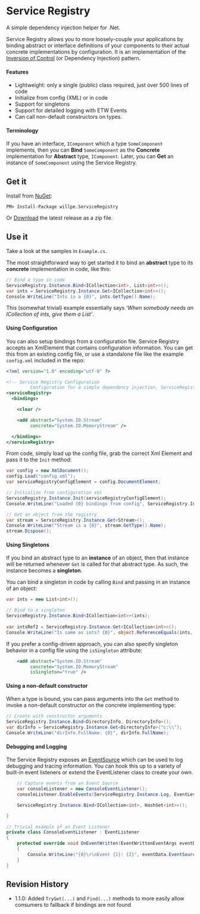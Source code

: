 Service Registry
================

A simple dependency injection helper for .Net.

Service Registry allows you to more loosely-couple your applications by binding abstract or interface definitions of your components to their actual concrete implementations by configuration. It is an implementation of the [Inversion of Control](http://martinfowler.com/articles/injection.html) (or Dependency Injection) pattern.

#### Features

  - Lightweight: only a single (public) class required, just over 500 lines of code
  - Initialize from config (XML) or in code
  - Support for singletons
  - Support for detailed logging with ETW Events
  - Can call non-default constructors on types.

#### Terminology

If you have an interface, `IComponent` which a type `SomeComponent` implements, then you can **Bind** `SomeComponent` as the **Concrete** implementation for **Abstract** type, `IComponent`. Later, you can **Get** an instance of `SomeComponent` using the Service Registry.

Get it
------

Install from [NuGet](https://www.nuget.org/packages/willpe.ServiceRegistry):

    PM> Install-Package willpe.ServiceRegistry

Or [Download](https://github.com/willpe/ServiceRegistry/releases/latest) the latest release as a zip file.

Use it
------

Take a look at the samples in `Example.cs`.

The most straightforward way to get started it to bind an **abstract** type to its **concrete** implementation in code, like this:

````csharp
// Bind a type in code
ServiceRegistry.Instance.Bind<ICollection<int>, List<int>>();
var ints = ServiceRegistry.Instance.Get<ICollection<int>>();
Console.WriteLine("Ints is a {0}", ints.GetType().Name);
````

This (somewhat trivial) example essentially says *'When somebody needs an ICollection of ints, give them a List<int>'*.

#### Using Configuration 

You can also setup bindings from a configuration file. Service Registry accepts an XmlElement that contains configuration information. You can get this from an existing config file, or use a standalone file like the example `config.xml` included in the repo:

````xml
<?xml version="1.0" encoding="utf-8" ?>

<!-- Service Registry Configuration
         Configuration for a simple dependency injection, ServiceRegistry -->
<serviceRegistry>
  <bindings>

    <clear />

    <add abstract="System.IO.Stream"
         concrete="System.IO.MemoryStream" />

  </bindings>
</serviceRegistry>

````

From code, simply load up the config file, grab the correct Xml Element and pass it to the `Init` method:

````csharp
var config = new XmlDocument();
config.Load("config.xml");
var serviceRegistryConfigElement = config.DocumentElement;

// Initialize from configuration xml
ServiceRegistry.Instance.Init(serviceRegistryConfigElement);
Console.WriteLine("Loaded {0} bindings from config", ServiceRegistry.Instance.Bindings.Count());

// Get an object from the registry
var stream = ServiceRegistry.Instance.Get<Stream>();
Console.WriteLine("Stream is a {0}", stream.GetType().Name);
stream.Dispose();
````

#### Using Singletons

If you bind an abstract type to an **instance** of an object, then that instance will be returned whenever `Get` is called for that abstract type. As such, the instance becomes a **singleton**. 

You can bind a singleton in code by calling `Bind` and passing in an instance of an object:

````csharp
var ints = new List<int>();

// Bind to a singleton
ServiceRegistry.Instance.Bind<ICollection<int>>(ints);
            
var intsRef2 = ServiceRegistry.Instance.Get<ICollection<int>>();
Console.WriteLine("Is same as ints? {0}", object.ReferenceEquals(ints, intsRef2));
````

If you prefer a config-driven approach, you can also specify singleton behavior in a config file using the `isSingleton` attribute:
````xml
    <add abstract="System.IO.Stream"
         concrete="System.IO.MemoryStream"
         isSingleton="true" />
````

#### Using a non-default constructor

When a type is bound, you can pass arguments into the `Get` method to invoke a non-default constructor on the concrete implementing type:

````csharp
// Create with constructor arguments
ServiceRegistry.Instance.Bind<DirectoryInfo, DirectoryInfo>();
var dirInfo = ServiceRegistry.Instance.Get<DirectoryInfo>("c:\\");
Console.WriteLine("dirInfo.FullName: {0}", dirInfo.FullName);
````

#### Debugging and Logging

The Service Registry exposes an [EventSource](http://msdn.microsoft.com/en-us/library/system.diagnostics.tracing.eventsource.aspx) which can be used to log debugging and tracing information. You can hook this up to a variety of built-in event listeners or extend the EventListener class to create your own.

````csharp
    // Capture events from an Event Source
    var consoleListener = new ConsoleEventListener();
    consoleListener.EnableEvents(ServiceRegistry.Instance.Log, EventLevel.LogAlways);

    ServiceRegistry.Instance.Bind<ICollection<int>, HashSet<int>>();

}

// Trivial example of an Event Listener
private class ConsoleEventListener : EventListener
{
    protected override void OnEventWritten(EventWrittenEventArgs eventData)
    {
        Console.WriteLine("{0}\r\nEvent {1}: {2}", eventData.EventSource, eventData.EventId, string.Format(eventData.Message, eventData.Payload.ToArray()));
    }
}
````


## Revision History

  - 1.1.0: Added `TryGet(...)` and `Find(...)` methods to more easily allow consumers to fallback if bindings are not found